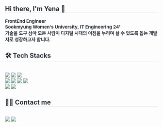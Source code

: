 <div style="text-align: left;"> 
    <h2 style="border-bottom: 1px solid #d8dee4; color: #282d33;"> Hi there, I'm Yena 👋 </h2>  
    <div style="font-weight: 700; font-size: 15px; text-align: left; color: #282d33;"> 
      <b> FrontEnd Engineer </b>
      <br/> Sookmyung Women's University, IT Engineering 24'
      <br/>기술을 도구 삼아 모든 사람이 디지털 시대의 이점을 누리며 살 수 있도록 돕는 개발자로 성장하고자 합니다. </div> 
    </div>
    <div style="text-align: left;">
    <h2 style="border-bottom: 1px solid #d8dee4; color: #282d33;"> 🛠️ Tech Stacks </h2> <br> 
    <div style="margin: ; text-align: left;" "text-align: left;">
          <img src="https://img.shields.io/badge/Flutter-02569B?style=for-the-badge&logo=Flutter&logoColor=white">
          <img src="https://img.shields.io/badge/Python-3776AB?style=for-the-badge&logo=Python&logoColor=white">
          <img src="https://img.shields.io/badge/PyTorch-EE4C2C?style=for-the-badge&logo=PyTorch&logoColor=white">
          <br/>
          <img src="https://img.shields.io/badge/Vue.js-4FC08D?style=for-the-badge&logo=Vue.js&logoColor=white">
          <img src="https://img.shields.io/badge/HTML5-E34F26?style=for-the-badge&logo=HTML5&logoColor=white">
          <img src="https://img.shields.io/badge/MySQL-4479A1?style=for-the-badge&logo=MySQL&logoColor=white">
          <img src="https://img.shields.io/badge/Bootstrap-7952B3?style=for-the-badge&logo=Bootstrap&logoColor=white">
          <br/>
          <img src="https://img.shields.io/badge/Github-181717?style=for-the-badge&logo=Github&logoColor=white">
          <img src="https://img.shields.io/badge/Figma-F24E1E?style=for-the-badge&logo=Figma&logoColor=white">      
          </div>
    </div>
    <div style="text-align: left;">
    <h2 style="border-bottom: 1px solid #d8dee4; color: #282d33;"> 🧑‍💻 Contact me </h2> <br> 
    <div style="text-align: left;"> <a href=https://snowflower19.tistory.com/> <img src="https://img.shields.io/badge/Tistory-000000?style=for-the-badge&logo=Tistory&logoColor=white&link=https://snowflower19.tistory.com/"> </a>
         <a href=mailto:yeana1204@gmail.com> <img src="https://img.shields.io/badge/Gmail-EA4335?style=for-the-badge&logo=Gmail&logoColor=white&link=mailto:yeana1204@gmail.com"> </a>
          </div>  <br> 
    <div style="text-align: left;">  </div> 
    </div>
    
